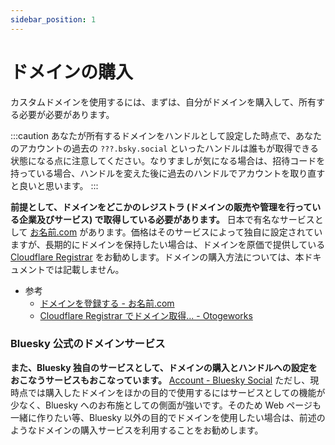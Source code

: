 ```yaml
---
sidebar_position: 1
---
```


# ドメインの購入

カスタムドメインを使用するには、まずは、自分がドメインを購入して、所有する必要が必要があります。

:::caution
あなたが所有するドメインをハンドルとして設定した時点で、あなたのアカウントの過去の `???.bsky.social` といったハンドルは誰もが取得できる状態になる点に注意してください。なりすましが気になる場合は、招待コードを持っている場合、ハンドルを変えた後に過去のハンドルでアカウントを取り直すと良いと思います。
:::

**前提として、ドメインをどこかのレジストラ (ドメインの販売や管理を行っている企業及びサービス) で取得している必要があります。** 日本で有名なサービスとして [お名前.com](https://www.onamae.com/) があります。価格はそのサービスによって独自に設定されていますが、長期的にドメインを保持したい場合は、ドメインを原価で提供している [Cloudflare Registrar](https://www.cloudflare.com/ja-jp/products/registrar/) をお勧めします。ドメインの購入方法については、本ドキュメントでは記載しません。

- 参考
  - [ドメインを登録する - お名前.com](https://www.onamae.com/service/d-regist/)
  - [Cloudflare Registrar でドメイン取得... - Otogeworks](https://otogeworks.com/blog/new-domain-in-cloudflare-registrar-to-mail/#index_id8)

### Bluesky 公式のドメインサービス

**また、Bluesky 独自のサービスとして、ドメインの購入とハンドルへの設定をおこなうサービスもおこなっています。** [Account - Bluesky Social](https://account.bsky.app/signin) ただし、現時点では購入したドメインをほかの目的で使用するにはサービスとしての機能が少なく、Bluesky へのお布施としての側面が強いです。そのため Web ページも一緒に作りたい等、Bluesky 以外の目的でドメインを使用したい場合は、前述のようなドメインの購入サービスを利用することをお勧めします。
